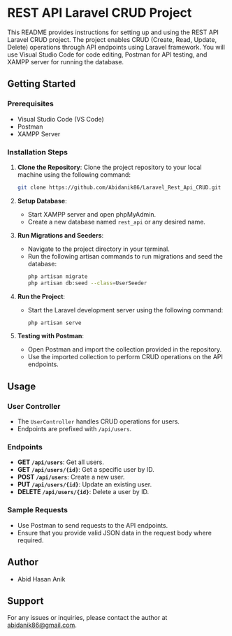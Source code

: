 # REST API Laravel CRUD Project

This README provides instructions for setting up and using the REST API Laravel CRUD project. The project enables CRUD (Create, Read, Update, Delete) operations through API endpoints using Laravel framework. You will use Visual Studio Code for code editing, Postman for API testing, and XAMPP server for running the database.

## Getting Started

### Prerequisites
- Visual Studio Code (VS Code)
- Postman
- XAMPP Server

### Installation Steps

1. **Clone the Repository**:
   Clone the project repository to your local machine using the following command:
   ```bash
   git clone https://github.com/Abidanik86/Laravel_Rest_Api_CRUD.git
   ```

2. **Setup Database**:
   - Start XAMPP server and open phpMyAdmin.
   - Create a new database named `rest_api` or any desired name.

3. **Run Migrations and Seeders**:
   - Navigate to the project directory in your terminal.
   - Run the following artisan commands to run migrations and seed the database:
     ```bash
     php artisan migrate
     php artisan db:seed --class=UserSeeder
     ```

4. **Run the Project**:
   - Start the Laravel development server using the following command:
     ```bash
     php artisan serve
     ```

5. **Testing with Postman**:
   - Open Postman and import the collection provided in the repository.
   - Use the imported collection to perform CRUD operations on the API endpoints.

## Usage

### User Controller
- The `UserController` handles CRUD operations for users.
- Endpoints are prefixed with `/api/users`.

### Endpoints
- **GET `/api/users`**: Get all users.
- **GET `/api/users/{id}`**: Get a specific user by ID.
- **POST `/api/users`**: Create a new user.
- **PUT `/api/users/{id}`**: Update an existing user.
- **DELETE `/api/users/{id}`**: Delete a user by ID.

### Sample Requests
- Use Postman to send requests to the API endpoints.
- Ensure that you provide valid JSON data in the request body where required.

## Author
- Abid Hasan Anik

## Support
For any issues or inquiries, please contact the author at abidanik86@gmail.com.

